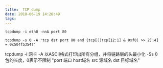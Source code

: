 ```yaml
---
title:  TCP dump
date: 2018-06-19 14:26:49
tags:
---
```


```shell
tcpdump -i eth0 -nnA port 80
```

```shell
tcpdump -s 0 -A 'tcp dst port 80 and (tcp[((tcp[12:1] & 0xf0) >> 2):4] = 0x504f5354)'
```

tcpdump -i 网卡  -A 以ASCII格式打印出所有分组，并将链路层的头最小化 -Ss 0 包的长度，0表示不限制  "port 端口 host域名 src 源域名 dst 目标域名" 

